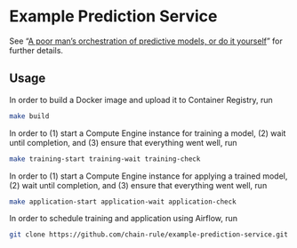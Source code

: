 # Example Prediction Service

See “[A poor man’s orchestration of predictive models, or do it
yourself][article]” for further details.

## Usage

In order to build a Docker image and upload it to Container Registry, run

```bash
make build
```

In order to (1) start a Compute Engine instance for training a model, (2) wait
until completion, and (3) ensure that everything went well, run

```bash
make training-start training-wait training-check
```

In order to (1) start a Compute Engine instance for applying a trained model,
(2) wait until completion, and (3) ensure that everything went well, run

```bash
make application-start application-wait application-check
```

In order to schedule training and application using Airflow, run

```bash
git clone https://github.com/chain-rule/example-prediction-service.git "${AIRFLOW_HOME}/dags"
```

[article]: https://blog.ivanukhov.com/2019/07/01/orchestration.html
